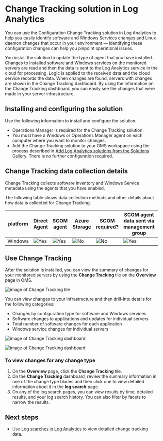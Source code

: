<properties
    pageTitle="Change Tracking solution in Log Analytics | Microsoft Azure"
    description="You can use the Configuration Change Tracking solution in Log Analytics to help you easily identify software and Windows Services changes that occur in your environment — identifying these configuration changes can help you pinpoint operational issues."
    services="operations-management-suite"
    documentationCenter=""
    authors="bandersmsft"
    manager="jwhit"
    editor=""/>

<tags
    ms.service="operations-management-suite"
    ms.workload="na"
    ms.tgt_pltfrm="na"
    ms.devlang="na"
    ms.topic="article"
    ms.date="10/10/2016"
    ms.author="banders"/>

# <a name="change-tracking-solution-in-log-analytics"></a>Change Tracking solution in Log Analytics


You can use the Configuration Change Tracking solution in Log Analytics to help you easily identify software and Windows Services changes and Linux daemon changes that occur in your environment — identifying these configuration changes can help you pinpoint operational issues.

You install the solution to update the type of agent that you have installed. Changes to installed software and Windows services on the monitored servers are read and then the data is sent to the Log Analytics service in the cloud for processing. Logic is applied to the received data and the cloud service records the data. When changes are found, servers with changes are shown in the Change Tracking dashboard. By using the information on the Change Tracking dashboard, you can easily see the changes that were made in your server infrastructure.

## <a name="installing-and-configuring-the-solution"></a>Installing and configuring the solution
Use the following information to install and configure the solution.

- Operations Manager is required for the Change Tracking solution.
- You must have a Windows or Operations Manager agent on each computer where you want to monitor changes.
- Add the Change Tracking solution to your OMS workspace using the process described in [Add Log Analytics solutions from the Solutions Gallery](log-analytics-add-solutions.md).  There is no further configuration required.


## <a name="change-tracking-data-collection-details"></a>Change Tracking data collection details

Change Tracking collects software inventory and Windows Service metadata using the agents that you have enabled.

The following table shows data collection methods and other details about how data is collected for Change Tracking.

| platform | Direct Agent | SCOM agent | Azure Storage | SCOM required? | SCOM agent data sent via management group | collection frequency |
|---|---|---|---|---|---|---|
|Windows|![Yes](./media/log-analytics-change-tracking/oms-bullet-green.png)|![Yes](./media/log-analytics-change-tracking/oms-bullet-green.png)|![No](./media/log-analytics-change-tracking/oms-bullet-red.png)|            ![No](./media/log-analytics-change-tracking/oms-bullet-red.png)|![Yes](./media/log-analytics-change-tracking/oms-bullet-green.png)| hourly|

## <a name="use-change-tracking"></a>Use Change Tracking

After the solution is installed, you can view the summary of changes for your monitored servers by using the **Change Tracking** tile on the **Overview** page in OMS.

![image of Change Tracking tile](./media/log-analytics-change-tracking/oms-changetracking-tile.png)

You can view changes to your infrastructure and then drill-into details for the following categories:

- Changes by configuration type for software and Windows services
- Software changes to applications and updates for individual servers
- Total number of software changes for each application
- Windows service changes for individual servers

![image of Change Tracking dashboard](./media/log-analytics-change-tracking/oms-changetracking01.png)

![image of Change Tracking dashboard](./media/log-analytics-change-tracking/oms-changetracking02.png)

### <a name="to-view-changes-for-any-change-type"></a>To view changes for any change type

1. On the **Overview** page, click the **Change Tracking** tile.
2. On the **Change Tracking** dashboard, review the summary information in one of the change type blades and then click one to view detailed information about it in the **log search** page.
3. On any of the log search pages, you can view results by time, detailed results, and your log search history. You can also filter by facets to narrow the results.

## <a name="next-steps"></a>Next steps

- Use [Log searches in Log Analytics](log-analytics-log-searches.md) to view detailed change tracking data.
